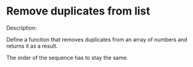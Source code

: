 # Remove duplicates from list
Description:

Define a function that removes duplicates from an array of numbers and returns it as a result.

The order of the sequence has to stay the same.